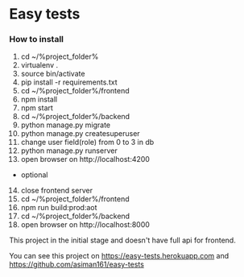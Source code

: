 # Easy tests
### How to install

1) cd ~/%project_folder%
2) virtualenv .
3) source bin/activate
4) pip install -r requirements.txt
5) cd ~/%project_folder%/frontend
6) npm install
7) npm start
8) cd ~/%project_folder%/backend
9) python manage.py migrate
10) python manage.py createsuperuser
11) change user field(role) from 0 to 3 in db
12) python manage.py runserver
13) open browser on http://localhost:4200

- optional
14) close frontend server
15) cd ~/%project_folder%/frontend
16) npm run build:prod:aot
17) cd ~/%project_folder%/backend
18) open browser on http://localhost:8000

This project in the initial stage and doesn't have full api for frontend.

You can see this project on https://easy-tests.herokuapp.com
and https://github.com/asiman161/easy-tests
